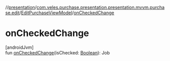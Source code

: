 //[presentation](../../../index.md)/[com.veles.purchase.presentation.presentation.mvvm.purchase.edit](../index.md)/[EditPurchaseViewModel](index.md)/[onCheckedChange](on-checked-change.md)

# onCheckedChange

[androidJvm]\
fun [onCheckedChange](on-checked-change.md)(isChecked: [Boolean](https://kotlinlang.org/api/latest/jvm/stdlib/kotlin/-boolean/index.html)): Job

